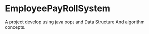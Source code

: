 # EmployeePayRollSystem
A project develop using java oops and Data Structure And algorithm concepts.
